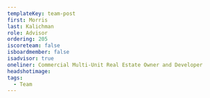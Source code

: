 ```yaml
---
templateKey: team-post
first: Morris
last: Kalichman
role: Advisor
ordering: 205
iscoreteam: false
isboardmember: false
isadvisor: true
oneliner: Commercial Multi-Unit Real Estate Owner and Developer
headshotimage:
tags:
  - Team
---
```

